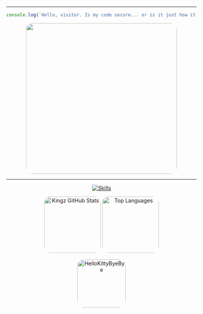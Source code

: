 <div align="center" style="border-radius: 15px;">
  <a href="https://www.instagram.com/_thamyezw_/" title="My Instagram " target="_blank">
<!--     <img src="https://discord.c99.nl/widget/theme-2/904451208901722142.png" style="width: auto; border-radius: 17px;"> -->
  </a>
</div>

<a>

***

```js
console.log(`Hello, visitor. Is my code secure... or is it just how it looks?`);
```

<div style="display: flex; justify-content: center; gap: 25px; flex-wrap: wrap; align-items: center;">
  <a href="https://www.instagram.com/_thamyezw_/" title="My Instagram " target="_blank">
     <img src="https://img.freepik.com/psd-premium/logotipo-da-aplicacao-instagram_23-2151544086.jpg?semt=ais_hybrid" style="width: 400px; border-radius: 17px;">
  </a>
<!--   <a href="https://discord.gg/PaePgHD6e9" title="Alpha Group Discord" target="_blank">
    <img src="https://share.creavite.co/6754a44801dbfe495dee440a.gif" style="width: 400px; border-radius: 17px;">
  </a>
  <a href="https://discord.gg/HKkHaqPNac" title="Dev's Company Discord" target="_blank">
  <img src="https://share.creavite.co/6754a6b701dbfe495dee4413.gif" style="width: 400px; border-radius: 17px;"> -->
</div>

<a>

***

<p align="center">
  <a href="https://skillicons.dev">
    <img src="https://skillicons.dev/icons?i=git,github,nodejs,npm,html,css,js,bots,discordjs,vscode,webstorm,windows,ubuntu" alt="Skills" />
  </a>
</p>

<p align="center">
  <img height="150" style="border-radius: 17px;" src="https://github-readme-stats.vercel.app/api?username=ricardo-as1&theme=tokyonight&show_icons=true&include_all_commits=true" alt="Kingz GitHub Stats" />
  <img height="150" style="border-radius: 17px;" src="https://github-readme-stats.vercel.app/api/top-langs/?username=ricardo-as1&theme=tokyonight&layout=compact" alt="Top Languages" />
</p>

<p align="center">
  <a href="https://emoji.gg/emoji/5349-hellokittybyebye">
    <img src="https://cdn3.emoji.gg/emojis/5349-hellokittybyebye.png" width="128px" height="128px" style="border-radius: 17px;" alt="HelloKittyByeBye">
  </a>
</p>
